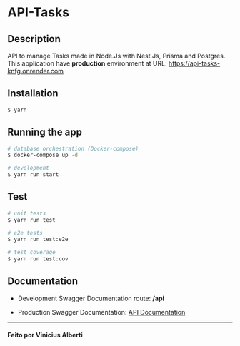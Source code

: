 # API-Tasks

## Description

API to manage Tasks made in Node.Js with Nest.Js, Prisma and Postgres. This application have <b>production</b> environment at URL: https://api-tasks-knfg.onrender.com


## Installation

```bash
$ yarn
```

## Running the app

```bash
# database orchestration (Docker-compose)
$ docker-compose up -d

# development
$ yarn run start
```

## Test

```bash
# unit tests
$ yarn run test

# e2e tests
$ yarn run test:e2e

# test coverage
$ yarn run test:cov
```

## Documentation

- Development Swagger Documentation route: <b>/api</b>

- Production Swagger Documentation: <a href=https://api-tasks-knfg.onrender.com/api>API Documentation</a>

---

####  Feito por <b>Vinicius Alberti</b> 